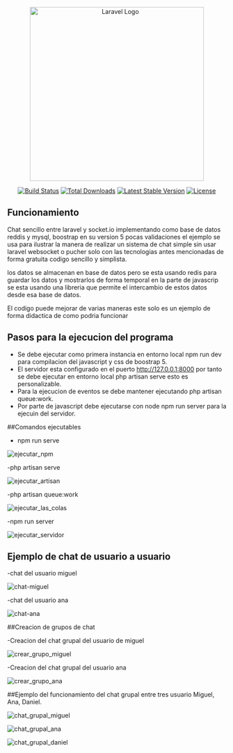 <p align="center"><a href="https://laravel.com" target="_blank"><img src="https://raw.githubusercontent.com/laravel/art/master/logo-lockup/5%20SVG/2%20CMYK/1%20Full%20Color/laravel-logolockup-cmyk-red.svg" width="400" alt="Laravel Logo"></a></p>

<p align="center">
<a href="https://github.com/laravel/framework/actions"><img src="https://github.com/laravel/framework/workflows/tests/badge.svg" alt="Build Status"></a>
<a href="https://packagist.org/packages/laravel/framework"><img src="https://img.shields.io/packagist/dt/laravel/framework" alt="Total Downloads"></a>
<a href="https://packagist.org/packages/laravel/framework"><img src="https://img.shields.io/packagist/v/laravel/framework" alt="Latest Stable Version"></a>
<a href="https://packagist.org/packages/laravel/framework"><img src="https://img.shields.io/packagist/l/laravel/framework" alt="License"></a>
</p>

## Funcionamiento

Chat sencillo entre laravel y socket.io implementando como base de datos reddis y mysql, boostrap en su version 5 pocas validaciones el ejemplo se usa para ilustrar la manera de realizar un sistema de chat simple sin usar laravel websocket o pucher solo con las tecnologias antes mencionadas de forma gratuita codigo sencillo y simplista.

los datos se almacenan en base de datos pero se esta usando redis para guardar los datos y mostrarlos de forma temporal en la parte de javascrip se esta usando una libreria que permite el intercambio de estos datos desde esa base de datos.

El codigo puede mejorar de varias maneras este solo es un ejemplo de forma didactica de como podria funcionar

## Pasos para la ejecucion del programa 

- Se debe ejecutar como primera instancia en entorno local npm run dev para compilacion del javascript y css de boostrap 5.
- El servidor esta configurado en el puerto http://127.0.0.1:8000 por tanto se debe ejecutar en entorno local php artisan serve esto es personalizable.
- Para la ejecucion de eventos se debe mantener ejecutando php artisan queue:work.
- Por parte de javascript debe ejecutarse con node npm run server para la ejecuin del servidor.

##Comandos ejecutables 

- npm run serve

![ejecutar_npm](https://user-images.githubusercontent.com/33810066/227340609-fe5363bd-68e1-4ee6-af96-0ddb9f586c53.png)

-php artisan serve

![ejecutar_artisan](https://user-images.githubusercontent.com/33810066/227341684-8ac08516-1901-4882-8e66-58bfbbff77d9.png)

-php artisan queue:work

![ejecutar_las_colas](https://user-images.githubusercontent.com/33810066/227341816-a465257e-ca0f-4bbc-817c-9303b00a1147.png)

-npm run server

![ejecutar_servidor](https://user-images.githubusercontent.com/33810066/227342014-b6b74246-1846-4ed9-9487-5e65a7bea838.png) 

## Ejemplo de chat de usuario a usuario

-chat del usuario miguel

![chat-miguel](https://user-images.githubusercontent.com/33810066/227342535-91d2204d-a876-4238-8e2e-e219dccad1a0.png)

-chat del usuario ana

![chat-ana](https://user-images.githubusercontent.com/33810066/227342704-dfcbc2fd-ebe5-46b6-84ac-1ae71cf3519a.png)

##Creacion de grupos de chat 

-Creacion del chat grupal del usuario de miguel

![crear_grupo_miguel](https://user-images.githubusercontent.com/33810066/227343134-c8afd8da-6669-4e0f-bf46-cb690767c5f5.png)

-Creacion del chat grupal del usuario ana

![crear_grupo_ana](https://user-images.githubusercontent.com/33810066/227343878-e60988fd-a824-46f9-b546-17df138be6e9.png)

##Ejemplo del funcionamiento del chat grupal entre tres usuario Miguel, Ana, Daniel.

![chat_grupal_miguel](https://user-images.githubusercontent.com/33810066/227344684-66d72b65-1056-4d5a-b4b3-745f83707f45.png)


![chat_grupal_ana](https://user-images.githubusercontent.com/33810066/227344772-68376481-2159-450a-8048-087ff7a1ebef.png)


![chat_grupal_daniel](https://user-images.githubusercontent.com/33810066/227344878-7797e232-371c-4f12-bccc-22b6e5ac6a83.png)

